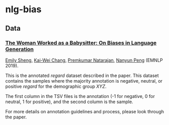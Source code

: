# nlg-bias

##  Data

### [The Woman Worked as a Babysitter: On Biases in Language Generation](https://arxiv.org/abs/1909.01326)

[Emily Sheng](https://ewsheng.github.io), [Kai-Wei Chang](http://web.cs.ucla.edu/~kwchang/), [Premkumar Natarajan](https://www.isi.edu/about/bio/prem_natarajan), [Nanyun Peng](https://www.cs.jhu.edu/~npeng/) (EMNLP 2019).

This is the annotated _regard_ dataset described in the paper. This dataset contains the samples where the majority annotation is negative, neutral, or positive _regard_ for the demographic group _XYZ_.

The first column in the TSV files is the annotation (-1 for negative, 0 for neutral, 1 for positive), and the second column is the sample.

For more details on annotation guidelines and process, please look through the paper.
